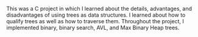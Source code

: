 This was a C project in which I learned about the details, advantages, and disadvantages of using trees as data structures. I learned about how to qualify trees as well as how to traverse them. Throughout the project, I implemented binary, binary search, AVL, and Max Binary Heap trees.
